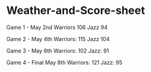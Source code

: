 # Weather-and-Score-sheet

Game 1 - May 2nd
Warriors 106
Jazz 94

Game 2 - May 4th
Warriors: 115
Jazz 104

Game 3 - May 6th
Warriors: 102
Jazz: 91

Game 4 - Final May 8th
Warriors: 121
Jazz: 95
